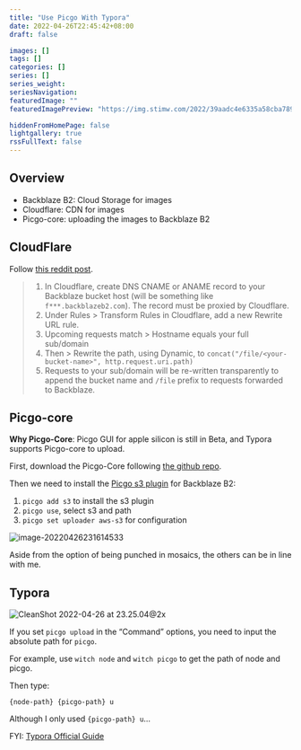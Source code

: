 ```yaml
---
title: "Use Picgo With Typora"
date: 2022-04-26T22:45:42+08:00
draft: false

images: []
tags: []
categories: []
series: []
series_weight:
seriesNavigation:
featuredImage: ""
featuredImagePreview: "https://img.stimw.com/2022/39aadc4e6335a58cba789328440a6eb5.png"

hiddenFromHomePage: false
lightgallery: true
rssFullText: false
---
```


## Overview

- Backblaze B2: Cloud Storage for images
- Cloudflare: CDN for images
- Picgo-core: uploading the images to Backblaze B2

## CloudFlare

Follow [this reddit post](https://www.reddit.com/r/backblaze/comments/i3t104/using_cloudflarebackblaze_b2_can_i_remove/).

> 1. In Cloudflare, create DNS CNAME or ANAME record to your Backblaze bucket host (will be something like `f***.backblazeb2.com`). The record must be proxied by Cloudflare.
> 2. Under Rules > Transform Rules in Cloudflare, add a new Rewrite URL rule.
> 3. Upcoming requests match > Hostname equals your full sub/domain
> 4. Then > Rewrite the path, using Dynamic, to `concat("/file/<your-bucket-name>", http.request.uri.path)`
> 5. Requests to your sub/domain will be re-written transparently to append the bucket name and `/file` prefix to requests forwarded to Backblaze.

## Picgo-core

**Why Picgo-Core**: Picgo GUI for apple silicon is still in Beta, and Typora supports Picgo-core to upload.

First, download the Picgo-Core following [the github repo](https://github.com/PicGo/PicGo-Core).

Then we need to install the [Picgo s3 plugin](https://github.com/wayjam/picgo-plugin-s3) for Backblaze B2:

1. `picgo add s3` to install the s3 plugin
2. `picgo use`, select s3 and path
3. `picgo set uploader aws-s3` for configuration

![image-20220426231614533](https://img.stimw.com/2022/30504fb67419564fa914591e85b37a57.png)

Aside from the option of being punched in mosaics, the others can be in line with me.

## Typora

![CleanShot 2022-04-26 at 23.25.04@2x](https://img.stimw.com/2022/39aadc4e6335a58cba789328440a6eb5.png)

If you set `picgo upload` in the “Command” options, you need to input the absolute path for `picgo`.

For example, use `witch node` and `witch picgo` to get the path of node and picgo.

Then type:

```
{node-path} {picgo-path} u
```

Although I only used `{picgo-path} u`...

FYI: [Typora Official Guide](https://support.typora.io/Upload-Image/#picgo-core-command-line-opensource)
